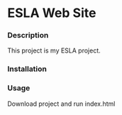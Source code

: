 ﻿# ESLA Web Site

### Description

This project is my ESLA project.

### Installation

### Usage

Download project and run index.html

